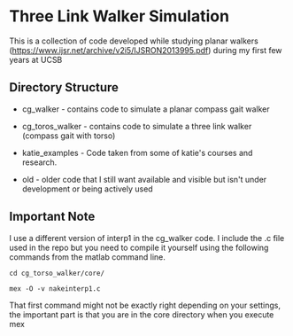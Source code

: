 Three Link Walker Simulation
============================
This is a collection of code developed while studying planar walkers (https://www.ijsr.net/archive/v2i5/IJSRON2013995.pdf) during my first few years at UCSB


Directory Structure
-------------------
* cg_walker - contains code to simulate a planar compass gait walker

* cg_toros_walker - contains code to simulate a three link walker (compass gait with torso)

* katie_examples - Code taken from some of katie's courses and research.

* old - older code that I still want available and visible but isn't under development or being actively used

Important Note
---------------
I use a different version of interp1 in the cg_walker code. I include the .c file used in the repo but you need to compile it yourself using the following commands from the matlab command line.

`cd cg_torso_walker/core/`

`mex -O -v nakeinterp1.c`

That first command might not be exactly right depending on your settings, the important part is that you are in the core directory when you execute mex 

